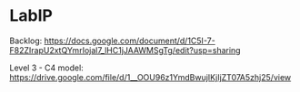 # LabIP

Backlog: https://docs.google.com/document/d/1C5I-7-F82ZIrapU2xtQYmrIojal7_lHC1jJAAWMSgTg/edit?usp=sharing

Level 3 - C4 model: https://drive.google.com/file/d/1__OOU96z1YmdBwujIKjIjZT07A5zhj25/view
